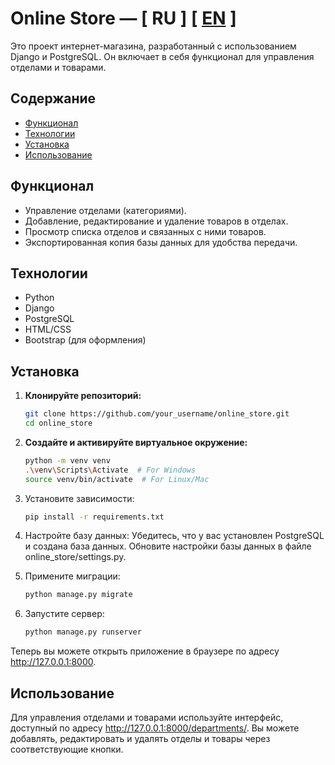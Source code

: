 # Online Store — [ RU ] [ [EN](README_en.md) ]

Это проект интернет-магазина, разработанный с использованием Django и PostgreSQL. Он включает в себя функционал для управления отделами и товарами.

## Содержание

- [Функционал](#функционал)
- [Технологии](#технологии)
- [Установка](#установка)
- [Использование](#использование)

## Функционал

- Управление отделами (категориями).
- Добавление, редактирование и удаление товаров в отделах.
- Просмотр списка отделов и связанных с ними товаров.
- Экспортированная копия базы данных для удобства передачи.

## Технологии

- Python
- Django
- PostgreSQL
- HTML/CSS
- Bootstrap (для оформления)

## Установка

1. **Клонируйте репозиторий:**

    ```bash
    git clone https://github.com/your_username/online_store.git
    cd online_store
    ```

2. **Создайте и активируйте виртуальное окружение:**

    ```bash
    python -m venv venv
    .\venv\Scripts\Activate  # For Windows
    source venv/bin/activate  # For Linux/Mac
    ```
  
4. Установите зависимости:
    
    ```bash
    pip install -r requirements.txt
    ```
   
5. Настройте базу данных:
Убедитесь, что у вас установлен PostgreSQL и создана база данных. Обновите настройки базы данных в файле online_store/settings.py.

6. Примените миграции:

    ```bash
    python manage.py migrate
    ```

7. Запустите сервер:

    ```bash    
    python manage.py runserver
    ```

Теперь вы можете открыть приложение в браузере по адресу http://127.0.0.1:8000.
   
## Использование

Для управления отделами и товарами используйте интерфейс, доступный по адресу http://127.0.0.1:8000/departments/.
Вы можете добавлять, редактировать и удалять отделы и товары через соответствующие кнопки.
